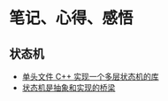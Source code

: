 # 笔记、心得、感悟

## 状态机

- [单头文件 C++ 实现一个多层状态机的库](/articles/autofsm/)
- [状态机是抽象和实现的桥梁](/articles/fsm_is_a_bridge/)

